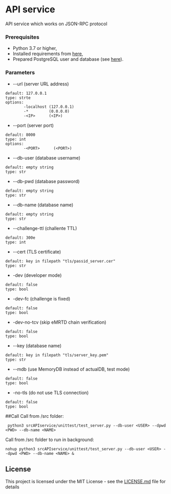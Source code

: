 # API service
API service which works on JSON-RPC protocol

### Prerequisites
* Python 3.7 or higher,
* Installed requirements from [here](../../../../../PassID-Server#prerequisites),
* Prepared PostgreSQL user and database (see [here](../../../../../PassID-Server#configure-postgresql-database)).

### Parameters

* --url (server URL address)
```
default: 127.0.0.1
type: strte
options:
        -localhost (127.0.0.1)
        -*         (0.0.0.0)
        -<IP>      (<IP>)
```

* --port (server port)
```
default: 8000
type: int
options: 
        -<PORT>      (<PORT>)
```

* --db-user (database username)
```
default: empty string
type: str
```

* --db-pwd (database password)
```
default: empty string
type: str
```

* --db-name (database name)
```
default: empty string
type: str
```



* --challenge-ttl (challente TTL)
```
default: 300e
type: int
```

* --cert (TLS certificate)
```
default: key in filepath "tls/passid_server.cer"
type: str
```

* -dev (developer mode)
```
default: false
type: bool
```

* -dev-fc (challenge is fixed)
```
default: false
type: bool
```

* -dev-no-tcv (skip eMRTD chain verification)
```
default: false
type: bool
```

* --key (database name)
```
default: key in filepath "tls/server_key.pem"
type: str
```

* --mdb (use MemoryDB instead of actualDB, test mode)
```
default: false
type: bool
```

* -no-tls (do not use TLS connection)
```
default: false
type: bool
```

##Call
Call from /src folder:
```
 python3 srcAPIservice/unittest/test_server.py --db-user <USER> --dpwd <PWD> --db-name <NAME>
```

Call from /src folder to run in background:
```
nohup python3 srcAPIservice/unittest/test_server.py --db-user <USER> --dpwd <PWD> --db-name <NAME> &  
```
## License

This project is licensed under the MIT License - see the [LICENSE.md](LICENSE.md) file for details
